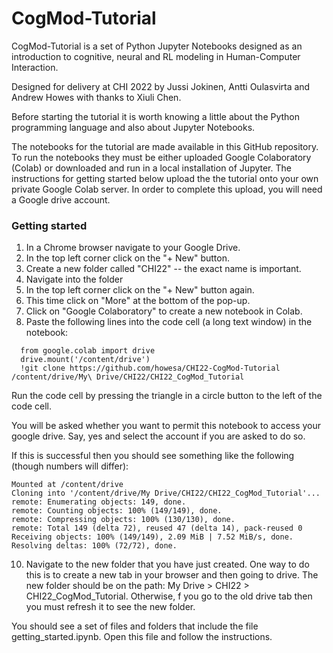 # CogMod-Tutorial

CogMod-Tutorial is a set of Python Jupyter Notebooks designed as an introduction to cognitive, neural and RL modeling in Human-Computer Interaction. 

Designed for delivery at CHI 2022 by Jussi Jokinen, Antti Oulasvirta and Andrew Howes with thanks to Xiuli Chen.

Before starting the tutorial it is worth knowing a little about the Python programming language and also about Jupyter Notebooks. 

The notebooks for the tutorial are made available in this GitHub repository. To run the notebooks they must be either uploaded Google Colaboratory (Colab) or downloaded and run in a local installation of Jupyter. The instructions for getting started below upload the the tutorial onto your own private Google Colab server. In order to complete this upload, you will need a Google drive account. 

### Getting started

1.  In a Chrome browser navigate to your Google Drive.
2.  In the top left corner click on the "+ New" button.
3.  Create a new folder called "CHI22" -- the exact name is important.
4.  Navigate into the folder
5.  In the top left corner click on the "+ New" button again.
6.  This time click on "More" at the bottom of the pop-up.
7.  Click on "Google Colaboratory" to create a new notebook in Colab.
9.  Paste the following lines into the code cell (a long text window) in the notebook:

```
  from google.colab import drive
  drive.mount('/content/drive')
  !git clone https://github.com/howesa/CHI22-CogMod-Tutorial /content/drive/My\ Drive/CHI22/CHI22_CogMod_Tutorial
```

Run the code cell by pressing the triangle in a circle button to the left of the code cell.

You will be asked whether you want to permit this notebook to access your google drive. Say, yes and select the account if you are asked to do so.

If this is successful then you should see something like the following (though numbers will differ):

```
Mounted at /content/drive
Cloning into '/content/drive/My Drive/CHI22/CHI22_CogMod_Tutorial'...
remote: Enumerating objects: 149, done.
remote: Counting objects: 100% (149/149), done.
remote: Compressing objects: 100% (130/130), done.
remote: Total 149 (delta 72), reused 47 (delta 14), pack-reused 0
Receiving objects: 100% (149/149), 2.09 MiB | 7.52 MiB/s, done.
Resolving deltas: 100% (72/72), done.
```

10. Navigate to the new folder that you have just created. One way to do this is to create a new tab in your browser and then going to drive. The new folder should be on the path: My Drive > CHI22 > CHI22_CogMod_Tutorial. Otherwise, f you go to the old drive tab then you must refresh it to see the new folder.

You should see a set of files and folders that include the file getting_started.ipynb. Open this file and follow the instructions.
